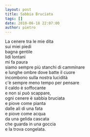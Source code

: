 ```yaml
---
layout: post
title: Sabbia Bruciata
tags: []
date: 2010-06-18 22:07:00
author: pietro
---
```

La cenere tra le mie dita<br/>sui miei piedi<br/>bagna gentile<br/>lidi lontani<br/>mi fa paura<br/>siamo sempre più stanchi di camminare<br/>e lunghe ombre dove batte il cuore<br/>incombono sulla nostra lucidità<br/>c'è sempre meno tempo per pensare<br/>il caldo è soffocante<br/>e non si può scappare,<br/>ogni cenere è sabbia bruciata<br/>e piove come pianta<br/>dalle ali di una fata<br/>e piove come acqua<br/>da una gelida cascata<br/>che guarda in una goccia<br/>e la trova congelata.
